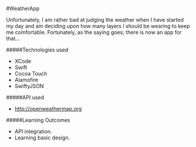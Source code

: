 #WeatherApp

Unfortunately, I am rather bad at judging the weather when I have started my day and am deciding upon how many layers I should be wearing to keep me comfortable. Fortunately, as the saying goes; there is now an app for that...

#####Technologies used

- XCode
- Swift
- Cocoa Touch
- Alamofire
- SwiftyJSON

#####API used

- http://openweathermap.org

#####Learning Outcomes

- API integration.
- Learning basic design.